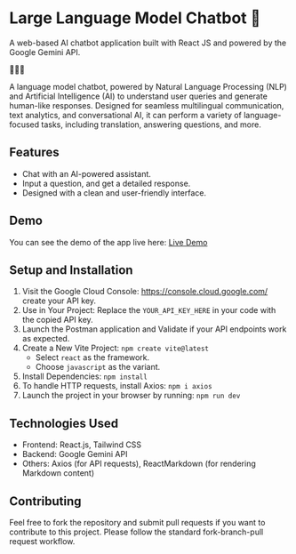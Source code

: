 # Large Language Model Chatbot 🤖

A web-based AI chatbot application built with React JS and powered by the Google Gemini API. 

🤖🤖🤖

A language model chatbot, powered by Natural Language Processing (NLP) and Artificial Intelligence (AI) to understand user queries and generate human-like responses. Designed for seamless multilingual communication, text analytics, and conversational AI, it can perform a variety of language-focused tasks, including translation, answering questions, and more.

## Features
* Chat with an AI-powered assistant.
* Input a question, and get a detailed response.
* Designed with a clean and user-friendly interface.

## Demo
You can see the demo of the app live here: 
[Live Demo](https://brunda-chatbot.netlify.app/)

## Setup and Installation
1. Visit the Google Cloud Console: https://console.cloud.google.com/ create your API key.
2. Use in Your Project: Replace the ```YOUR_API_KEY_HERE``` in your code with the copied API key.
3. Launch the Postman application and Validate if your API endpoints work as expected.
4. Create a New Vite Project:  ```npm create vite@latest```
   * Select ```react``` as the framework.
   * Choose ```javascript``` as the variant.
5. Install Dependencies: ```npm install```
6. To handle HTTP requests, install Axios: ```npm i axios```
7. Launch the project in your browser by running: ```npm run dev```

## Technologies Used
* Frontend: React.js, Tailwind CSS
* Backend: Google Gemini API
* Others: Axios (for API requests), ReactMarkdown (for rendering Markdown content)

## Contributing
Feel free to fork the repository and submit pull requests if you want to contribute to this project. Please follow the standard fork-branch-pull request workflow.
